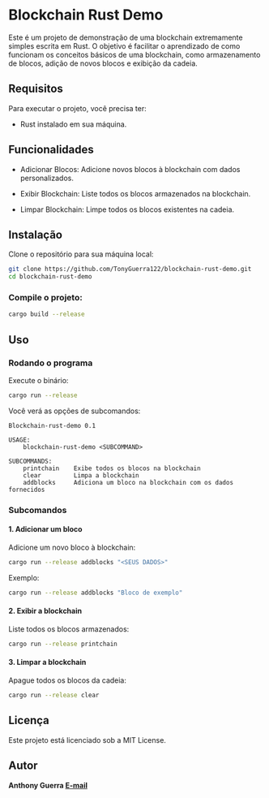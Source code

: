 # Blockchain Rust Demo

Este é um projeto de demonstração de uma blockchain extremamente simples escrita em Rust. O objetivo é facilitar o aprendizado de como funcionam os conceitos básicos de uma blockchain, como armazenamento de blocos, adição de novos blocos e exibição da cadeia.

## Requisitos

Para executar o projeto, você precisa ter:

-   Rust instalado em sua máquina.

## Funcionalidades

-   Adicionar Blocos: Adicione novos blocos à blockchain com dados personalizados.

-   Exibir Blockchain: Liste todos os blocos armazenados na blockchain.

-   Limpar Blockchain: Limpe todos os blocos existentes na cadeia.

## Instalação

Clone o repositório para sua máquina local:

```bash
git clone https://github.com/TonyGuerra122/blockchain-rust-demo.git
cd blockchain-rust-demo
```
### Compile o projeto:
```bash
cargo build --release
```
## Uso

### Rodando o programa

Execute o binário:
```bash
cargo run --release
```
Você verá as opções de subcomandos:
```out
Blockchain-rust-demo 0.1

USAGE:
    blockchain-rust-demo <SUBCOMMAND>

SUBCOMMANDS:
    printchain    Exibe todos os blocos na blockchain
    clear         Limpa a blockchain
    addblocks     Adiciona um bloco na blockchain com os dados fornecidos
```
### Subcomandos

#### 1. Adicionar um bloco

Adicione um novo bloco à blockchain:
```bash
cargo run --release addblocks "<SEUS DADOS>"
```
Exemplo:
```bash
cargo run --release addblocks "Bloco de exemplo"
```
#### 2. Exibir a blockchain

Liste todos os blocos armazenados:
```bash
cargo run --release printchain
```
#### 3. Limpar a blockchain

Apague todos os blocos da cadeia:
```bash
cargo run --release clear
```
## Licença

Este projeto está licenciado sob a MIT License.

## Autor

**Anthony Guerra [E-mail](guerra.anthony122@gmail.com)**